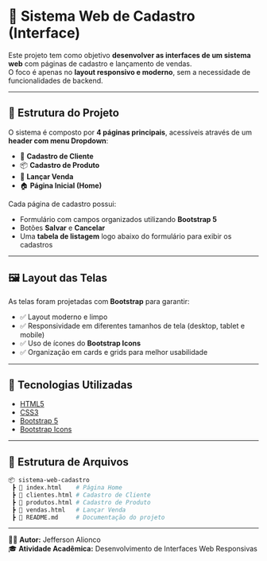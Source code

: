 # 🛒 Sistema Web de Cadastro (Interface)

Este projeto tem como objetivo **desenvolver as interfaces de um sistema web** com páginas de cadastro e lançamento de vendas.  
O foco é apenas no **layout responsivo e moderno**, sem a necessidade de funcionalidades de backend.

---

## 📌 Estrutura do Projeto

O sistema é composto por **4 páginas principais**, acessíveis através de um **header com menu Dropdown**:

- 👤 **Cadastro de Cliente**
- 📦 **Cadastro de Produto**
- 🛒 **Lançar Venda**
- 🏠 **Página Inicial (Home)**

Cada página de cadastro possui:

- Formulário com campos organizados utilizando **Bootstrap 5**
- Botões **Salvar** e **Cancelar**
- Uma **tabela de listagem** logo abaixo do formulário para exibir os cadastros

---

## 🖼️ Layout das Telas

As telas foram projetadas com **Bootstrap** para garantir:

- ✅ Layout moderno e limpo  
- ✅ Responsividade em diferentes tamanhos de tela (desktop, tablet e mobile)  
- ✅ Uso de ícones do **Bootstrap Icons**  
- ✅ Organização em cards e grids para melhor usabilidade  

---

## 🚀 Tecnologias Utilizadas

- [HTML5](https://developer.mozilla.org/pt-BR/docs/Web/HTML)  
- [CSS3](https://developer.mozilla.org/pt-BR/docs/Web/CSS)  
- [Bootstrap 5](https://getbootstrap.com/)  
- [Bootstrap Icons](https://icons.getbootstrap.com/)  

---

## 📂 Estrutura de Arquivos

```bash
📦 sistema-web-cadastro
 ┣ 📜 index.html    # Página Home
 ┣ 📜 clientes.html # Cadastro de Cliente
 ┣ 📜 produtos.html # Cadastro de Produto
 ┣ 📜 vendas.html   # Lançar Venda
 ┣ 📜 README.md     # Documentação do projeto
 ```



 ---



👨‍💻 **Autor:** Jefferson Alionco  
🎓 **Atividade Acadêmica:** Desenvolvimento de Interfaces Web Responsivas  


